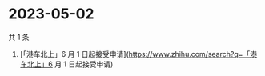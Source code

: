 # 2023-05-02

共 1 条

<!-- BEGIN ZHIHUSEARCH -->
<!-- 最后更新时间 Tue May 02 2023 11:07:27 GMT+0800 (China Standard Time) -->
1. [「港车北上」6 月 1 日起接受申请](https://www.zhihu.com/search?q=「港车北上」6 月 1 日起接受申请)
<!-- END ZHIHUSEARCH -->
